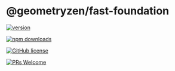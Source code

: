 # @geometryzen/fast-foundation

[![version](https://img.shields.io/npm/v/@geometryzen/fast-foundation.svg)](https://www.npmjs.com/package/@geometryzen/fast-foundation) 

[![npm downloads](https://img.shields.io/npm/dm/@geometryzen/fast-foundation.svg)](https://npm-stat.com/charts.html?package=@geometryzen/fast-foundation&from=2022-09-01)

[![GitHub license](https://img.shields.io/badge/license-MIT-blue.svg)](./LICENSE)

[![PRs Welcome](https://img.shields.io/badge/PRs-welcome-brightgreen.svg)](./CONTRIBUTING.md)
